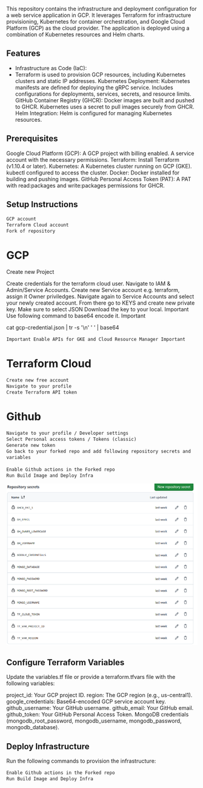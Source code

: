This repository contains the infrastructure and deployment configuration for a web service application in GCP. It leverages Terraform for infrastructure provisioning, Kubernetes for container orchestration, and Google Cloud Platform (GCP) as the cloud provider. The application is deployed using a combination of Kubernetes resources and Helm charts.

## Features
- Infrastructure as Code (IaC):
- Terraform is used to provision GCP resources, including Kubernetes clusters and static IP addresses.
Kubernetes Deployment:
Kubernetes manifests are defined for deploying the gRPC service.
Includes configurations for deployments, services, secrets, and resource limits.
GitHub Container Registry (GHCR):
Docker images are built and pushed to GHCR.
Kubernetes uses a secret to pull images securely from GHCR.
Helm Integration:
Helm is configured for managing Kubernetes resources.


## Prerequisites
Google Cloud Platform (GCP):
A GCP project with billing enabled.
A service account with the necessary permissions.
Terraform:
Install Terraform (v1.10.4 or later).
Kubernetes:
A Kubernetes cluster running on GCP (GKE).
kubectl configured to access the cluster.
Docker:
Docker installed for building and pushing images.
GitHub Personal Access Token (PAT):
A PAT with read:packages and write:packages permissions for GHCR.

## Setup Instructions
    GCP account
    Terraform Cloud account
    Fork of repository


# GCP

Create new Project

Create credentials for the terraform cloud user. Navigate to IAM & Admin/Service Accounts. Create new Service account e.g. terraform, assign it Owner priviledges. Navigate again to Service Accounts and select your newly created account. From there go to KEYS and create new private key. Make sure to select JSON Download the key to your local. Important Use following command to base64 encode it. Important

  cat gcp-credential.json | tr -s '\n' ' ' | base64

    Important Enable APIs for GKE and Cloud Resource Manager Important

# Terraform Cloud

    Create new free account
    Navigate to your profile
    Create Terraform API token


# Github

    Navigate to your profile / Developer settings
    Select Personal access tokens / Tokens (classic)
    Generate new token
    Go back to your forked repo and add following repository secrets and variables

    Enable Github actions in the Forked repo
    Run Build Image and Deploy Infra
![alt text](image.png)

## Configure Terraform Variables
Update the variables.tf file or provide a terraform.tfvars file with the following variables:

project_id: Your GCP project ID.
region: The GCP region (e.g., us-central1).
google_credentials: Base64-encoded GCP service account key.
github_username: Your GitHub username.
github_email: Your GitHub email.
github_token: Your GitHub Personal Access Token.
MongoDB credentials (mongodb_root_password, mongodb_username, mongodb_password, mongodb_database).

## Deploy Infrastructure
Run the following commands to provision the infrastructure:

    Enable Github actions in the Forked repo
    Run Build Image and Deploy Infra
